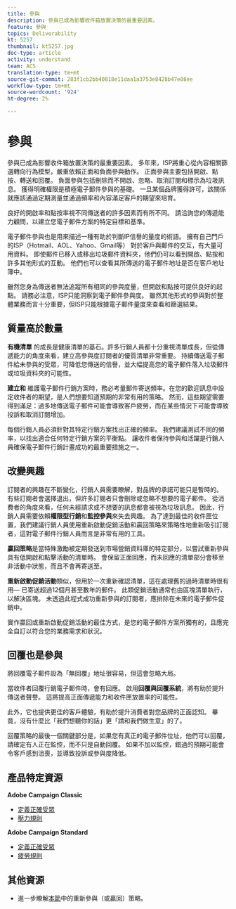 ```yaml
---
title: 參與
description: 參與已成為影響收件箱放置決策的最重要因素。
feature: 參與
topics: Deliverability
kt: 5257
thumbnail: kt5257.jpg
doc-type: article
activity: understand
team: ACS
translation-type: tm+mt
source-git-commit: 283f1cb2bb40818e11daa1a3753e8428b47e08ee
workflow-type: tm+mt
source-wordcount: '924'
ht-degree: 2%

---
```



# 參與

參與已成為影響收件箱放置決策的最重要因素。 多年來，ISP將重心從內容相關篩選轉向行為模型，嚴重依賴正面和負面參與動作。 正面參與主要包括開啟、點按、轉送和回覆。 負面參與包括刪除而不開啟、忽略、取消訂閱和標示為垃圾訊息。 獲得明確權限是積極電子郵件參與的基礎。 一旦某個品牌獲得許可，該關係就應該通過定期測量並通過頻率和內容滿足客戶的期望來培育。

良好的開啟率和點按率視不同傳送者的許多因素而有所不同。 請洽詢您的傳遞能力顧問，以建立您電子郵件方案的特定目標和基準。

電子郵件參與也是用來描述一種有助於判斷IP信譽的量度的術語。 擁有自己門戶的ISP（Hotmail、AOL、Yahoo、Gmail等） 對於客戶與郵件的交互，有大量可用資料。 即使郵件已移入或移出垃圾郵件資料夾，他們仍可以看到開啟、點按和許多其他形式的互動。 他們也可以查看其所傳送的電子郵件地址是否在客戶地址簿中。

雖然您身為傳送者無法追蹤所有相同的參與度量，但開啟和點按可提供良好的起點。 請務必注意，ISP只能洞察到電子郵件參與度。 雖然其他形式的參與對於整體業務而言十分重要，但ISP只能根據電子郵件量度來查看和篩選結果。

## 質量高於數量

**有機清單** 的成長是健康清單的基石。許多行銷人員都十分重視清單成長，但從傳遞能力的角度來看，建立高參與度訂閱者的優質清單非常重要。 持續傳送電子郵件給未參與的受眾，可降低您傳送的信譽，並大幅提高您的電子郵件落入垃圾郵件或垃圾資料夾的可能性。

**建立和** 維護電子郵件行銷方案時，務必考量郵件寄送頻率。在您的歡迎訊息中設定收件者的期望，是人們想要知道預期的非常有用的策略。 然而，這些期望需要得到滿足：過多地傳送電子郵件可能會導致客戶疲勞，而在某些情況下可能會導致投訴和取消訂閱增加。

每個行銷人員必須針對其特定行銷方案找出正確的頻率。 我們建議測試不同的頻率，以找出適合任何特定行銷方案的平衡點。 讓收件者保持參與和活躍是行銷人員確保電子郵件行銷計畫成功的最重要措施之一。

## 改變興趣

訂閱者的興趣在不斷變化，行銷人員需要瞭解，對品牌的承諾可能只是暫時的。 有些訂閱者會選擇退出，但許多訂閱者只會刪除或忽略不想要的電子郵件。 從消費者的角度來看，任何未經請求或不想要的訊息都會被視為垃圾訊息。 因此，行銷人員需要依賴&#x200B;**權限型行銷**&#x200B;和&#x200B;**監控參與**&#x200B;來失去興趣。 為了達到最佳的收件匣位置，我們建議行銷人員使用重新啟動促銷活動和贏回策略來策略性地重新吸引訂閱者，這對電子郵件行銷人員而言是非常有用的工具。

**贏回策略**&#x200B;是當特殊激勵被定期發送到市場營銷資料庫的特定部分，以嘗試重新參與具有低開啟和點擊活動的清單時。 會保留正面回應，而未回應的清單部分會移至非活動中狀態，而且不會再寄送至。

**重新啟動促銷活動**&#x200B;類似，但用於一次重新確認清單，這在處理舊的過時清單時很有用— 已寄送超過12個月甚至數年的郵件。 此類促銷活動通常也由區塊清單執行，以解決區塊。 未透過此程式成功重新參與的訂閱者，應排除在未來的電子郵件促銷中。

實作贏回或重新啟動促銷活動的最佳方式，是您的電子郵件方案所獨有的，且應完全自訂以符合您的業務需求和狀況。

## 回覆也是參與

將回覆電子郵件設為「無回覆」地址很容易，但這會忽略大局。

當收件者回覆行銷電子郵件時，會有回應。 啟用&#x200B;**回覆與回覆系統**，將有助於提升傳送者聲譽。 這將提高正面傳遞能力和收件匣放置率的可能性。

此外，它也提供更佳的客戶體驗，有助於提升消費者對您品牌的正面認知。 畢竟，沒有什麼比「我們想聽你的話」更「請和我們做生意」的了。

回覆策略的最後一個關鍵部分是，如果您有真正的電子郵件位址，他們可以回覆，請確定有人正在監控，而不只是自動回覆。 如果不加以監控，錯過的預期可能會令客戶感到沮喪，並導致投訴或參與度降低。

## 產品特定資源

**Adobe Campaign Classic**

* [定義正確受眾](https://experienceleague.adobe.com/docs/campaign-standard/using/communication-channels/delivery-bestpractices/define-the-right-audience.html#communication-channels)
* [壓力規則](https://experienceleague.adobe.com/docs/campaign-classic/using/orchestrating-campaigns/campaign-optimization/pressure-rules.html)

**Adobe Campaign Standard**

* [定義正確受眾](https://experienceleague.adobe.com/docs/campaign-standard/using/communication-channels/delivery-bestpractices/define-the-right-audience.html)
* [疲勞規則](https://experienceleague.adobe.com/docs/campaign-standard/using/testing-and-sending/working-with-typology-rules/fatigue-rules.html)

## 其他資源

* 進一步瞭解[本節](/help/additional-resources/re-engagement.md)中的重新參與（或贏回）策略。
